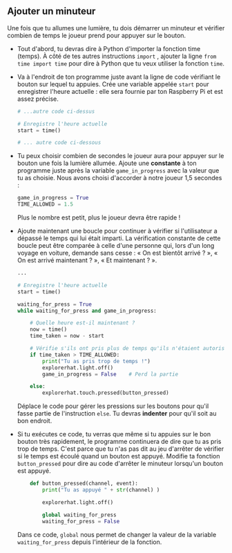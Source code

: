 ## Ajouter un minuteur

Une fois que tu allumes une lumière, tu dois démarrer un minuteur et vérifier combien de temps le joueur prend pour appuyer sur le bouton.

- Tout d'abord, tu devras dire à Python d'importer la fonction time (temps). À côté de tes autres instructions `import` , ajouter la ligne `from time import time` pour dire à Python que tu veux utiliser la fonction `time`.

- Va à l'endroit de ton programme juste avant la ligne de code vérifiant le bouton sur lequel tu appuies. Crée une variable appelée `start` pour enregistrer l'heure actuelle : elle sera fournie par ton Raspberry Pi et est assez précise.
    
    ```python
    # ...autre code ci-dessus
    
    # Enregistre l'heure actuelle
    start = time()
    
    # ... autre code ci-dessous
    
    ```

- Tu peux choisir combien de secondes le joueur aura pour appuyer sur le bouton une fois la lumière allumée. Ajoute une **constante** à ton programme juste après la variable `game_in_progress` avec la valeur que tu as choisie. Nous avons choisi d'accorder à notre joueur 1,5 secondes :
    
    ```python
    game_in_progress = True
    TIME_ALLOWED = 1.5
    
    ```
    
    Plus le nombre est petit, plus le joueur devra être rapide !

- Ajoute maintenant une boucle pour continuer à vérifier si l'utilisateur a dépassé le temps qui lui était imparti. La vérification constante de cette boucle peut être comparée à celle d'une personne qui, lors d'un long voyage en voiture, demande sans cesse : « On est bientôt arrivé ? », « On est arrivé maintenant ? », « Et maintenant ? ».
    
    ```python
    ...
    
    # Enregistre l'heure actuelle
    start = time()
    
    waiting_for_press = True
    while waiting_for_press and game_in_progress:
    
        # Quelle heure est-il maintenant ?
        now = time()
        time_taken = now - start
    
        # Vérifie s'ils ont pris plus de temps qu'ils n'étaient autorisés.
        if time_taken > TIME_ALLOWED:
            print("Tu as pris trop de temps !")
            explorerhat.light.off()
            game_in_progress = False    # Perd la partie
    
        else:
            explorerhat.touch.pressed(button_pressed)
    
    
    ```
    
    Déplace le code pour gérer les pressions sur les boutons pour qu'il fasse partie de l'instruction `else`. Tu devras **indenter** pour qu'il soit au bon endroit.

- Si tu exécutes ce code, tu verras que même si tu appuies sur le bon bouton très rapidement, le programme continuera de dire que tu as pris trop de temps. C'est parce que tu n'as pas dit au jeu d'arrêter de vérifier si le temps est écoulé quand un bouton est appuyé. Modifie ta fonction `button_pressed` pour dire au code d'arrêter le minuteur lorsqu'un bouton est appuyé.
    
    ```python
        def button_pressed(channel, event):
            print("Tu as appuyé " + str(channel) )
    
            explorerhat.light.off()
    
            global waiting_for_press
            waiting_for_press = False
    
    ```
    
    Dans ce code, `global` nous permet de changer la valeur de la variable `waiting_for_press` depuis l'intérieur de la fonction.